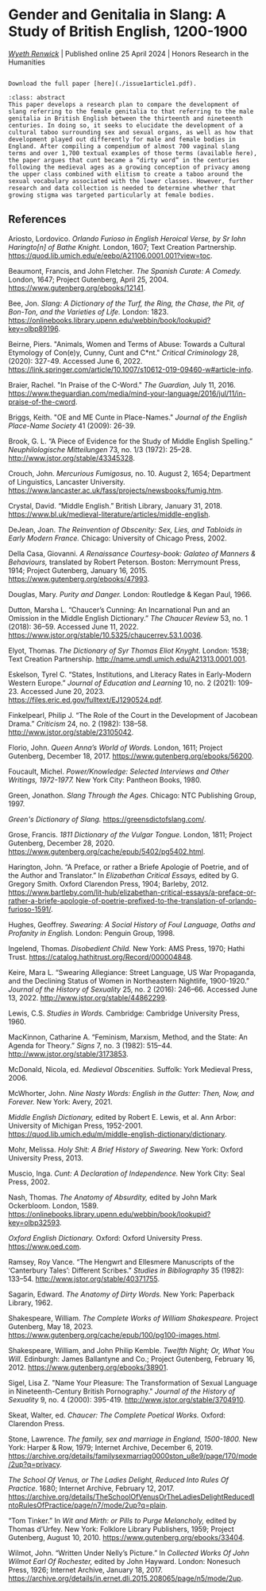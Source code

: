 # Gender and Genitalia in Slang: A Study of British English, 1200-1900

*[Wyeth Renwick](../../../authors/wyethRenwick/wyethRenwick.md)*
| Published online 25 April 2024
| Honors Research in the Humanities

```{margin} Access Options

Download the full paper [here](./issue1article1.pdf).

```

```{admonition} Abstract
:class: abstract
This paper develops a research plan to compare the development of slang referring to the female genitalia to that referring to the male genitalia in British English between the thirteenth and nineteenth centuries. In doing so, it seeks to elucidate the development of a cultural taboo surrounding sex and sexual organs, as well as how that development played out differently for male and female bodies in England. After compiling a compendium of almost 700 vaginal slang terms and over 1,700 textual examples of those terms (available here), the paper argues that cunt became a “dirty word” in the centuries following the medieval ages as a growing conception of privacy among the upper class combined with elitism to create a taboo around the sexual vocabulary associated with the lower classes. However, further research and data collection is needed to determine whether that growing stigma was targeted particularly at female bodies.
```


## References

Ariosto, Lordovico. *Orlando Furioso in English Heroical Verse, by Sr Iohn Haringto[n] of Bathe Knight.* London, 1607; Text Creation Partnership. https://quod.lib.umich.edu/e/eebo/A21106.0001.001?view=toc. 

Beaumont, Francis, and John Fletcher. *The Spanish Curate: A Comedy.* London, 1647; Project Gutenberg, April 25, 2004. https://www.gutenberg.org/ebooks/12141. 

Bee, Jon. *Slang: A Dictionary of the Turf, the Ring, the Chase, the Pit, of Bon-Ton, and the Varieties of Life.* London: 1823. https://onlinebooks.library.upenn.edu/webbin/book/lookupid?key=olbp89196. 

Beirne, Piers. "Animals, Women and Terms of Abuse: Towards a Cultural Etymology of Con(e)y, Cunny, Cunt and C*nt."  *Critical Criminology* 28, (2020): 327-49. Accessed June 6, 2022. https://link.springer.com/article/10.1007/s10612-019-09460-w#article-info. 

Braier, Rachel. "In Praise of the C-Word." *The Guardian,* July 11, 2016. https://www.theguardian.com/media/mind-your-language/2016/jul/11/in-praise-of-the-cword. 

Briggs, Keith. "OE and ME Cunte in Place-Names." *Journal of the English Place-Name Society* 41 (2009): 26-39. 

Brook, G. L. “A Piece of Evidence for the Study of Middle English Spelling.” *Neuphilologische Mitteilungen* 73, no. 1/3 (1972): 25–28. http://www.jstor.org/stable/43345328.

Crouch, John. *Mercurious Fumigosus,* no. 10. August 2, 1654; Department of Linguistics, Lancaster University. https://www.lancaster.ac.uk/fass/projects/newsbooks/fumig.htm. 

Crystal, David. “Middle English.” British Library, January 31, 2018. https://www.bl.uk/medieval-literature/articles/middle-english. 

DeJean, Joan. *The Reinvention of Obscenity: Sex, Lies, and Tabloids in Early Modern France.* Chicago: University of Chicago Press, 2002.

Della Casa, Giovanni. *A Renaissance Courtesy-book: Galateo of Manners & Behaviours,* translated by Robert Peterson. Boston: Merrymount Press, 1914; Project Gutenberg, January 16, 2015. https://www.gutenberg.org/ebooks/47993. 

Douglas, Mary. *Purity and Danger.* London: Routledge & Kegan Paul, 1966.

Dutton, Marsha L. “Chaucer’s Cunning: An Incarnational Pun and an Omission in the Middle English Dictionary.” *The Chaucer Review* 53, no. 1 (2018): 36–59. Accessed June 11, 2022. https://www.jstor.org/stable/10.5325/chaucerrev.53.1.0036. 

Elyot, Thomas. *The Dictionary of Syr Thomas Eliot Knyght.* London: 1538; Text Creation Partnership. http://name.umdl.umich.edu/A21313.0001.001.  

Eskelson, Tyrel C. “States, Institutions, and Literacy Rates in Early-Modern Western Europe.” *Journal of Education and Learning* 10, no. 2 (2021): 109-23. Accessed June 20, 2023. https://files.eric.ed.gov/fulltext/EJ1290524.pdf. 

Finkelpearl, Philip J. “The Role of the Court in the Development of Jacobean Drama.” *Criticism* 24, no. 2 (1982): 138–58. http://www.jstor.org/stable/23105042.

Florio, John. *Queen Anna’s World of Words.* London, 1611; Project Gutenberg, December 18, 2017. https://www.gutenberg.org/ebooks/56200. 

Foucault, Michel. *Power/Knowledge: Selected Interviews and Other Writings, 1972-1977.* New York City: Pantheon Books, 1980. 

Green, Jonathon. *Slang Through the Ages.* Chicago: NTC Publishing Group, 1997. 

*Green's Dictionary of Slang.* https://greensdictofslang.com/. 

Grose, Francis. *1811 Dictionary of the Vulgar Tongue.* London, 1811; Project Gutenberg, December 28, 2020. https://www.gutenberg.org/cache/epub/5402/pg5402.html. 

Harington, John. “A Preface, or rather a Briefe Apologie of Poetrie, and of the Author and Translator.” In *Elizabethan Critical Essays,* edited by G. Gregory Smith. Oxford Clarendon Press, 1904; Barleby, 2012. https://www.bartleby.com/lit-hub/elizabethan-critical-essays/a-preface-or-rather-a-briefe-apologie-of-poetrie-prefixed-to-the-translation-of-orlando-furioso-1591/. 

Hughes, Geoffrey. *Swearing: A Social History of Foul Language, Oaths and Profanity in English.* London: Penguin Group, 1998.

Ingelend, Thomas. *Disobedient Child.* New York: AMS Press, 1970; Hathi Trust. https://catalog.hathitrust.org/Record/000004848. 

Keire, Mara L. “Swearing Allegiance: Street Language, US War Propaganda, and the Declining Status of Women in Northeastern Nightlife, 1900-1920.” *Journal of the History of Sexuality* 25, no. 2 (2016): 246–66. Accessed June 13, 2022.
http://www.jstor.org/stable/44862299.

Lewis, C.S. *Studies in Words.* Cambridge: Cambridge University Press, 1960.

MacKinnon, Catharine A. “Feminism, Marxism, Method, and the State: An Agenda for Theory.” *Signs* 7, no. 3 (1982): 515–44. http://www.jstor.org/stable/3173853.

McDonald, Nicola, ed. *Medieval Obscenities.* Suffolk: York Medieval Press, 2006.

McWhorter, John. *Nine Nasty Words: English in the Gutter: Then, Now, and Forever.* New York: Avery, 2021.

*Middle English Dictionary,* edited by Robert E. Lewis, et al. Ann Arbor: University of Michigan Press, 1952-2001. https://quod.lib.umich.edu/m/middle-english-dictionary/dictionary. 

Mohr, Melissa. *Holy Shit: A Brief History of Swearing.* New York: Oxford University Press, 2013. 

Muscio, Inga. *Cunt: A Declaration of Independence.* New York City: Seal Press, 2002.

Nash, Thomas. *The Anatomy of Absurdity,* edited by John Mark Ockerbloom. London, 1589.
https://onlinebooks.library.upenn.edu/webbin/book/lookupid?key=olbp32593. 

*Oxford English Dictionary.* Oxford: Oxford University Press. https://www.oed.com. 

Ramsey, Roy Vance. “The Hengwrt and Ellesmere Manuscripts of the ‘Canterbury Tales’: Different Scribes.” *Studies in Bibliography* 35 (1982): 133–54. http://www.jstor.org/stable/40371755. 

Sagarin, Edward. *The Anatomy of Dirty Words.* New York: Paperback Library, 1962.

Shakespeare, William. *The Complete Works of William Shakespeare.* Project Gutenberg, May 18, 2023. https://www.gutenberg.org/cache/epub/100/pg100-images.html. 

Shakespeare, William, and John Philip Kemble. *Twelfth Night; Or, What You Will.* Edinburgh: James Ballantyne and Co.; Project Gutenberg, February 16, 2012. https://www.gutenberg.org/ebooks/38901. 

Sigel, Lisa Z. "Name Your Pleasure: The Transformation of Sexual Language in Nineteenth-Century British Pornography." *Journal of the History of Sexuality* 9, no. 4 (2000): 395-419. http://www.jstor.org/stable/3704910.

Skeat, Walter, ed. *Chaucer: The Complete Poetical Works.* Oxford: Clarendon Press. 

Stone, Lawrence. *The family, sex and marriage in England, 1500-1800.* New York: Harper & Row, 1979; Internet Archive, December 6, 2019. https://archive.org/details/familysexmarriag0000ston_u8e9/page/170/mode/2up?q=privacy. 

*The School Of Venus, or The Ladies Delight, Reduced Into Rules Of Practice.* 1680; Internet Archive, February 12, 2017. https://archive.org/details/TheSchoolOfVenusOrTheLadiesDelightReducedIntoRulesOfPractice/page/n7/mode/2up?q=plain. 

“Tom Tinker.” In *Wit and Mirth: or Pills to Purge Melancholy,* edited by Thomas d’Urfey. New York: Folklore Library Publishers, 1959; Project Gutenberg, August 10, 2010. https://www.gutenberg.org/ebooks/33404. 

Wilmot, John. “Written Under Nelly’s Picture.” In *Collected Works Of John Wilmot Earl Of Rochester,* edited by John Hayward. London: Nonesuch Press, 1926; Internet Archive, January 18, 2017. https://archive.org/details/in.ernet.dli.2015.208065/page/n5/mode/2up.